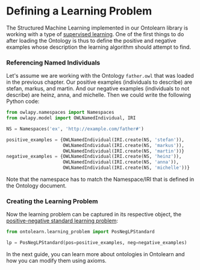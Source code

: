 <!--
```python
from owlapy.model import IRI
from owlapy.owlready2 import OWLOntologyManager_Owlready2
from owlapy.owlready2 import OWLReasoner_Owlready2
from owlapy.owlready2.temp_classes import OWLReasoner_Owlready2_TempClasses
from owlapy.fast_instance_checker import OWLReasoner_FastInstanceChecker

mgr = OWLOntologyManager_Owlready2()
onto = mgr.load_ontology(IRI.create("file://KGs/father.owl"))

structural_reasoner = OWLReasoner_Owlready2(onto)
temp_classes_reasoner = OWLReasoner_Owlready2_TempClasses(onto)
fast_instance_checker = OWLReasoner_FastInstanceChecker(onto, temp_classes_reasoner)
```
-->

# Defining a Learning Problem

The Structured Machine Learning implemented in our Ontolearn library
is working with a type of [supervised
learning](https://en.wikipedia.org/wiki/Supervised_learning).  One of
the first things to do after loading the Ontology is thus to define
the positive and negative examples whose description the learning
algorithm should attempt to find.

### Referencing Named Individuals

Let's assume we are working with the Ontology `father.owl` that was
loaded in the previous chapter. Our positive examples (individuals to
describe) are stefan, markus, and martin. And our negative examples
(individuals to not describe) are heinz, anna, and michelle. Then we
could write the following Python code:

<!--pytest-codeblocks:cont-->
```python
from owlapy.namespaces import Namespaces
from owlapy.model import OWLNamedIndividual, IRI

NS = Namespaces('ex', 'http://example.com/father#')

positive_examples = {OWLNamedIndividual(IRI.create(NS, 'stefan')),
                     OWLNamedIndividual(IRI.create(NS, 'markus')),
                     OWLNamedIndividual(IRI.create(NS, 'martin'))}
negative_examples = {OWLNamedIndividual(IRI.create(NS, 'heinz')),
                     OWLNamedIndividual(IRI.create(NS, 'anna')),
                     OWLNamedIndividual(IRI.create(NS, 'michelle'))}
```

Note that the namespace has to match the Namespace/IRI that is defined
in the Ontology document.


### Creating the Learning Problem

Now the learning problem can be captured in its respective object, the
[positive-negative standard learning
problem](ontolearn.learning_problem.PosNegLPStandard):

<!--pytest-codeblocks:cont-->
```python
from ontolearn.learning_problem import PosNegLPStandard

lp = PosNegLPStandard(pos=positive_examples, neg=negative_examples)
```

In the next guide, you can learn more about ontologies in Ontolearn and how you can modify them
using axioms.